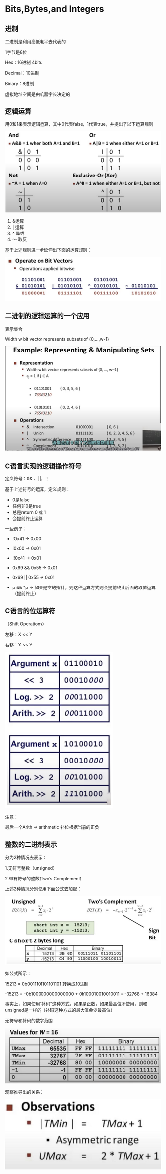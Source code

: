 # Bits,Bytes,and Integers

## 进制

二进制是利用高低电平去代表的

1字节是8位

Hex：16进制   4bits

Decimal：10进制

Binary：8进制

虚拟地址空间是由机器字长决定的



## 逻辑运算

用0和1来表示逻辑运算，其中0代表false，1代表true，并提出了以下运算规则

![image-20221211174626539](image/image-20221211174626539.png)

1. &运算
2. | 运算
3. ^ 异或
4. ～ 取反

基于上述规则进一步延伸出下面的运算规则：

![image-20221211174657514](image/image-20221211174657514.png)

## 二进制的逻辑运算的一个应用

表示集合

Width w bit vector represents subsets of {0,…,w-1}

![image-20221211174720626](image/image-20221211174720626.png)



## C语言实现的逻辑操作符号

定义符号：&& 、||、！

基于上述符号的运算，定义规则：

- 0是false
- 任何非0是true
- 总是return 0 或 1
- 会提前终止运算

一些例子：

- !Ox41 → 0x00

- !0x00 → 0x01

- !!0x41 → 0x01

- 0x69 && 0x55 → 0x01

- 0x69 || 0x55 → 0x01

- p && *p   ⇒ 如果是空的指针，则这种运算方式则会提前终止后面的取值运算（提前终止）

  

## C语言的位运算符

（Shift Operations）

左移：X << Y

右移：X >> Y

![image-20221211174744602](image/image-20221211174744602.png)

注意：

最后一个Arith ⇒ arithmetic 补位根据当前的正负



## 整数的二进制表示

分为2种情况去表示：

1.无符号整数（unsigned）

2.带有符号的整数(Two’s Complement)

上述2种情况分别使用下面公式去加密：

![image-20221211174827210](image/image-20221211174827210.png)

如公式所示：

15213 = 0b0011101101101101 转换成10进制

-15213 = -0b1000000000000000 + 0b100010010010011  = -32768 + 16384

事实上，如果使用“补码”这种方式，如果是正数，如果最高位不使用，则和unsigned是一样的（补码这种方式的最大值会少最高位）

无符号和补码的数字范围

![image-20221211174856093](image/image-20221211174856093.png)

观察推导出的关系：

![image-20221211174909750](image/image-20221211174909750.png)

